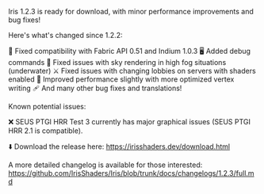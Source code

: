 Iris 1.2.3 is ready for download, with minor performance improvements and bug fixes!

Here's what's changed since 1.2.2:

🧭 Fixed compatibility with Fabric API 0.51 and Indium 1.0.3
🖥️ Added debug commands
🌊 Fixed issues with sky rendering in high fog situations (underwater)
⚔️ Fixed issues with changing lobbies on servers with shaders enabled
🚤 Improved performance slightly with more optimized vertex writing
🩹 And many other bug fixes and translations!

Known potential issues:

❌ SEUS PTGI HRR Test 3 currently has major graphical issues (SEUS PTGI HRR 2.1 is compatible).

⬇️ Download the release here: https://irisshaders.dev/download.html

A more detailed changelog is available for those interested: https://github.com/IrisShaders/Iris/blob/trunk/docs/changelogs/1.2.3/full.md
